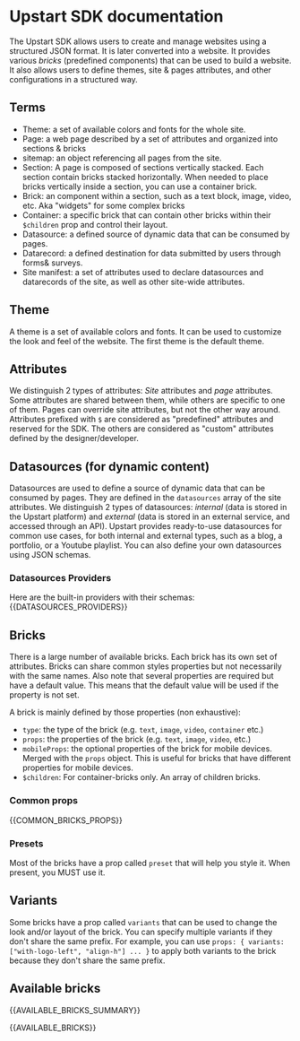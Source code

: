 # Upstart SDK documentation

The Upstart SDK allows users to create and manage websites using a structured JSON format.
It is later converted into a website.
It provides various *bricks* (predefined components) that can be used to build a website. It also
allows users to define themes, site & pages attributes, and other configurations in a structured way.

## Terms
- Theme: a set of available colors and fonts for the whole site.
- Page: a web page described by a set of attributes and organized into sections & bricks
- sitemap: an object referencing all pages from the site.
- Section: A page is composed of sections vertically stacked. Each section contain bricks stacked horizontally.
  When needed to place bricks vertically inside a section, you can use a container brick.
- Brick: an component within a section, such as a text block, image, video, etc. Aka "widgets" for some complex bricks
- Container: a specific brick that can contain other bricks within their `$children` prop and control their layout.
- Datasource: a defined source of dynamic data that can be consumed by pages.
- Datarecord: a defined destination for data submitted by users through forms& surveys.
- Site manifest: a set of attributes used to declare datasources and datarecords of the site, as well as other site-wide attributes.

## Theme
A theme is a set of available colors and fonts. It can be used to customize the look and feel of the website.
The first theme is the default theme.

## Attributes
We distinguish 2 types of attributes: *Site* attributes and *page* attributes.
Some attributes are shared between them, while others are specific to one of them. Pages can override site attributes, but not the other way around. Attributes prefixed with `$` are considered as "predefined" attributes and reserved for the SDK. The others are considered as "custom" attributes defined by the designer/developer.

## Datasources (for dynamic content)
Datasources are used to define a source of dynamic data that can be consumed by pages. They are defined in the `datasources` array of the site attributes.
We distinguish 2 types of datasources: *internal* (data is stored in the Upstart platform) and *external* (data is stored in an external service, and accessed through an API).
Upstart provides ready-to-use datasources for common use cases, for both internal and external types, such as a blog, a portfolio, or a Youtube playlist. You can also define your own datasources using JSON schemas.

### Datasources Providers
Here are the built-in providers with their schemas:
{{DATASOURCES_PROVIDERS}}

## Bricks
There is a large number of available bricks. Each brick has its own set of attributes.
Bricks can share common styles properties but not necessarily with the same names.
Also note that several properties are required but have a default value.
This means that the default value will be used if the property is not set.

A brick is mainly defined by those properties (non exhaustive):
- `type`: the type of the brick (e.g. `text`, `image`, `video`, `container` etc.)
- `props`: the properties of the brick (e.g. `text`, `image`, `video`, etc.)
- `mobileProps`: the optional properties of the brick for mobile devices. Merged with the `props` object. This is useful for bricks that have different properties for mobile devices.
- `$children`: For container-bricks only. An array of children bricks.

### Common props

{{COMMON_BRICKS_PROPS}}


### Presets
Most of the bricks have a prop called `preset` that will help you style it. When present, you MUST use it.

## Variants
Some bricks have a prop called `variants` that can be used to change the look and/or layout of the brick.
You can specify multiple variants if they don't share the same prefix.
For example, you can use `props: { variants: ["with-logo-left", "align-h"] ... }` to apply both variants to the brick because they don't share the same prefix.

## Available bricks
{{AVAILABLE_BRICKS_SUMMARY}}

{{AVAILABLE_BRICKS}}

